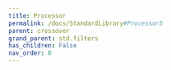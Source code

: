 ```yaml
---
title: Processor
permalink: /docs/StandardLibrary#Processor5
parent: crossover
grand_parent: std.filters
has_children: False
nav_order: 0
---
```

